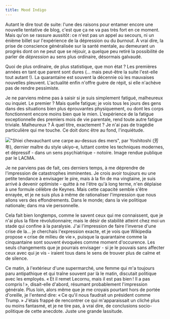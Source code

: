 ```yaml
---
title: Mood Indigo
---
```


Autant le dire tout de suite: l'une des raisons pour entamer encore une
nouvelle tentative de blog, c'est que ça ne va pas très fort en ce moment. Mais
qu'on se rassure aussitôt : ce n'est pas un appel au secours, ni un énième
billet sur l'expérience de la dépression ou du _burnout_. À vrai dire, la prise
de conscience généralisée sur la santé mentale, au demeurant un progrès dont on
ne peut que se réjouir, a quelque peu retiré la possibilité de parler de
_dépression_ au sens plus ordinaire, désormais galvaudé.

Quoi de plus ordinaire, de plus statistique, que mon état ? Les premières
années en tant que parent sont dures (... mais peut-être la suite l'est-elle
tout autant !). La quarantaine est souvent la décennie où les mauvaises
nouvelles pleuvent. L'actualité enfin n'offre guère de répit, si elle n'achève
pas de rendre pessimiste.

Je ne parviens même pas à saisir si je suis simplement fatigué, malheureux ou
inquiet. Le premier ? Mais quelle fatigue; je vois tous les jours des gens dans
des situations bien plus éprouvantes physiquement, ou dont les corps
fonctionnent encore moins bien que le mien. L'expérience de la fatigue
exceptionnelle des premiers mois de vie parentale, rend toute autre fatigue
triviale. Malheureux ? À quel titre, exactement ? Je n'ai pas de tragédie
particulière qui me touche. Ce doit donc être au fond, l'inquiétude.

!["Shiei chevauchant une carpe au-dessus des mers", par Yoshitoshi (芳年),
dernier maître du style ukiyo-e, luttant contre les techniques modernes, et
dépressif - dans un sens psychiatrique - notoire. Image rendue publique par le
[LACMA](https://www.lacma.org/).](../images/Shiei_Riding_a_Carp_over_the_Sea.jpg
"Shiei chevauchant une carpe au-dessus des mers")

Je ne parviens pas de fait, ces derniers temps, à me déprendre de l'impression
de catastrophes imminentes. Je crois avoir toujours eu une petite tendance à
envisager le pire, mais à la fin de ma vingtaine, je suis arrivé à devenir
optimiste - quitte à ne l'être qu'à long terme, n'en déplaise à une formule
célèbre de Keynes. Mais cette capacité semble s'être enrayée, et je ne suis
plus à même de rationaliser l'impression que nous allons vers des
effondrements. Dans le monde; dans la vie politique nationale; dans ma vie
personnelle.

Cela fait bien longtemps, comme le savent ceux qui me connaissent, que je n'ai
plus la fibre révolutionnaire; mais le désir de stabilité atteint chez moi un
stade qui confine à la paralysie. J'ai l'impression de faire l'inverse d'une
crise de la... je cherchais l'expression exacte, et je vois que Wikipedia
propose « crise de milieu de vie », puisque la quarantaine comme la
cinquantaine sont souvent évoquées comme moment d'occurence. Les seuls
changements que je pourrais envisager - si je le pouvais sans affecter ceux
avec qui je vis - iraient tous dans le sens de trouver plus de calme et de
silence.

Ce matin, à l'extérieur d'une supermarché, une femme qui m'a toujours paru
antipathique et qui traîne souvent par là le matin, discutait politique avec
les employés. « Et il remet Lecornu, mais il est pas bien ! Il a pas
compris ! », disait-elle d'abord, résumant probablement l'impression générale.
Plus loin, alors même que je me croyais pourtant hors de portée d'oreille, je
l'entend dire: « Ce qu'il nous faudrait un président comme Trump. » J'étais
frappé de rencontrer ce qui m'apparaissait un cliché plus ou moins fantasmé, et
je ne tire pas, à vrai dire, de conclusions socio-politique de cette anecdote.
Juste une grande lassitude.
